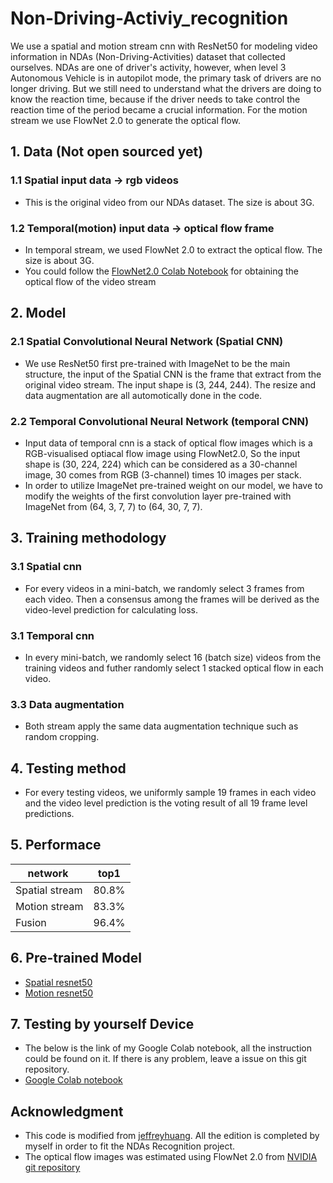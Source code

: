# Non-Driving-Activiy_recognition
We use a spatial and motion stream cnn with ResNet50 for modeling video information in NDAs (Non-Driving-Activities) dataset that collected ourselves. NDAs are one of driver's activity, however,  when level 3 Autonomous Vehicle is in autopilot mode, the primary task of drivers are no longer driving. But we still need to understand what the drivers are doing to know the reaction time, because if the driver needs to take control the reaction time of the period became a crucial information.
For the motion stream we use FlowNet 2.0 to generate the optical flow.

## 1. Data (Not open sourced yet)
### 1.1 Spatial input data -> rgb videos
* This is the original video from our NDAs dataset.
The size is about 3G.

### 1.2 Temporal(motion) input data -> optical flow frame
* In temporal stream, we used FlowNet 2.0 to extract the optical flow. The size is about 3G.
* You could follow the [FlowNet2.0 Colab Notebook](https://colab.research.google.com/drive/1V_2n6RR_YOZzgmPzfBM-FxdOeBPuboGl) for obtaining the optical flow of the video stream

## 2. Model
### 2.1 Spatial Convolutional Neural Network (Spatial CNN)
* We use ResNet50 first pre-trained with ImageNet to be the main structure, the input of the Spatial CNN is the frame that extract from the original video stream. The input shape is (3, 244, 244). The resize and data augmentation are all automotically done in the code.

### 2.2 Temporal Convolutional Neural Network (temporal CNN)
* Input data of temporal cnn is a stack of optical flow images which is a RGB-visualised optiacal flow image using FlowNet2.0, So the input shape is (30, 224, 224) which can be considered as a 30-channel image, 30 comes from RGB (3-channel) times 10 images per stack.
* In order to utilize ImageNet pre-trained weight on our model, we have to modify the weights of the first convolution layer pre-trained  with ImageNet from (64, 3, 7, 7) to (64, 30, 7, 7).

## 3. Training methodology
###  3.1 Spatial cnn
* For every videos in a mini-batch, we randomly select 3 frames from each video. Then a consensus among the frames will be derived as the video-level prediction for calculating loss.

###  3.1 Temporal cnn
* In every mini-batch, we randomly select 16 (batch size) videos from the training videos and futher randomly select 1 stacked optical flow in each video. 

### 3.3 Data augmentation
* Both stream apply the same data augmentation technique such as random cropping.

## 4. Testing method
* For every testing videos, we uniformly sample 19 frames in each video and the video level prediction is the voting result of all 19 frame level predictions.

## 5. Performace
   
 network       | top1  |
---------------|:-----:|
Spatial stream | 80.8% | 
Motion stream  | 83.3% | 
Fusion         | 96.4% |   

## 6. Pre-trained Model

* [Spatial resnet50](https://drive.google.com/open?id=1yAqPsX52jSthPVczzNCX8kizwOXRS9g8)
* [Motion resnet50](https://drive.google.com/open?id=1p_o4Ca2arikxHwQ-hHQHpMZA2twyQvqa)

## 7. Testing by yourself Device
* The below is the link of my Google Colab notebook, all the instruction could be found on it. If there is any problem, leave a issue on this git repository.
* [Google Colab notebook](https://colab.research.google.com/drive/119H6hfq19yO_OXuinyo44rFsgsxwhedh)


## Acknowledgment
* This code is modified from [jeffreyhuang](https://github.com/jeffreyhuang1/two-stream-action-recognition). All the edition is completed by myself in order to fit the NDAs Recognition project.
* The optical flow images was estimated using FlowNet 2.0 from [NVIDIA git repository](https://github.com/NVIDIA/flownet2-pytorch)




   
   
